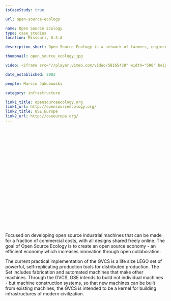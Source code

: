 ```yaml
---
isCaseStudy: true

url: open-source-ecology

name: Open Source Ecology
type: case_studies
location: Missouri, U.S.A

description_short: Open Source Ecology is a network of farmers, engineers, architects and supporters, whose main goal is the manufacture of the Global Village Construction Set.

thumbnail: open_source_ecology.jpg

video: <iframe src="//player.vimeo.com/video/58165438" width="500" height="281" webkitallowfullscreen mozallowfullscreen allowfullscreen></iframe>

date_established: 2003

people: Marcin Jakubowski

category: infrastructure

link1_title: opensourceecology.org
link1_url: http://opensourceecology.org/
link2_title: OSE Europe
link2_url: http://oseeurope.org/
---
```


<iframe width="560" height="315" src="" frameborder="0" allowfullscreen></iframe>

Focused on developing open source industrial machines that can be made for a fraction of commercial costs, with all designs shared freely online. The goal of Open Source Ecology is to create an open source economy - an efficient economy which increases innovation through open collaboration.

The current practical implementation of the GVCS is a life size LEGO set of powerful, self-replicating production tools for distributed production. The Set includes fabrication and automated machines that make other machines. Through the GVCS, OSE intends to build not individual machines - but machine construction systems, so that new machines can be built from existing machines, the GVCS is intended to be a kernel for building infrastructures of modern civilization.